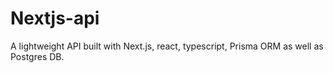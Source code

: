 # Nextjs-api
A lightweight API built with Next.js, react, typescript, Prisma ORM as well as Postgres DB. 
